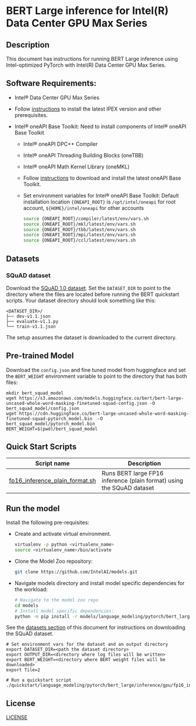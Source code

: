 <!--- 0. Title -->
# BERT Large inference for Intel(R) Data Center GPU Max Series

<!-- 10. Description -->
## Description

This document has instructions for running BERT Large inference using
Intel-optimized PyTorch with Intel(R) Data Center GPU Max Series.

<!--- 20. GPU Setup -->
## Software Requirements:
- Intel® Data Center GPU Max Series
- Follow [instructions](https://intel.github.io/intel-extension-for-pytorch/xpu/latest/tutorials/installation.html) to install the latest IPEX version and other prerequisites.

- Intel® oneAPI Base Toolkit: Need to install components of Intel® oneAPI Base Toolkit
  - Intel® oneAPI DPC++ Compiler
  - Intel® oneAPI Threading Building Blocks (oneTBB)
  - Intel® oneAPI Math Kernel Library (oneMKL)
  - Follow [instructions](https://www.intel.com/content/www/us/en/developer/tools/oneapi/base-toolkit-download.html?operatingsystem=linux&distributions=offline) to download and install the latest oneAPI Base Toolkit.

  - Set environment variables for Intel® oneAPI Base Toolkit: 
    Default installation location `{ONEAPI_ROOT}` is `/opt/intel/oneapi` for root account, `${HOME}/intel/oneapi` for other accounts
    ```bash
    source {ONEAPI_ROOT}/compiler/latest/env/vars.sh
    source {ONEAPI_ROOT}/mkl/latest/env/vars.sh
    source {ONEAPI_ROOT}/tbb/latest/env/vars.sh
    source {ONEAPI_ROOT}/mpi/latest/env/vars.sh
    source {ONEAPI_ROOT}/ccl/latest/env/vars.sh
    ```

<!--- 30. Datasets -->
## Datasets

### SQuAD dataset

Download the [SQuAD 1.0 dataset](https://github.com/huggingface/transformers/tree/v4.0.0/examples/question-answering#fine-tuning-bert-on-squad10).
Set the `DATASET_DIR` to point to the directory where the files are located before
running the BERT quickstart scripts. Your dataset directory should look something
like this:
```
<DATASET_DIR>/
├── dev-v1.1.json
├── evaluate-v1.1.py
└── train-v1.1.json
```
The setup assumes the dataset is downloaded to the current directory. 

## Pre-trained Model

Download the `config.json` and fine tuned model from huggingface and set the `BERT_WEIGHT` environment variable to point to the directory that has both files:

```
mkdir bert_squad_model
wget https://s3.amazonaws.com/models.huggingface.co/bert/bert-large-uncased-whole-word-masking-finetuned-squad-config.json -O bert_squad_model/config.json
wget https://cdn.huggingface.co/bert-large-uncased-whole-word-masking-finetuned-squad-pytorch_model.bin  -O bert_squad_model/pytorch_model.bin
BERT_WEIGHT=$(pwd)/bert_squad_model
```

<!--- 40. Quick Start Scripts -->
## Quick Start Scripts

| Script name | Description |
|-------------|-------------|
| [fp16_inference_plain_format.sh](fp16_inference_plain_format.sh) | Runs BERT large FP16 inference (plain format) using the SQuAD dataset |

<!--- 50. Baremetal -->
## Run the model
Install the following pre-requisites:
* Create and activate virtual environment.
  ```bash
  virtualenv -p python <virtualenv_name>
  source <virtualenv_name>/bin/activate
  ```
* Clone the Model Zoo repository:
  ```bash
  git clone https://github.com/IntelAI/models.git
  ```
* Navigate models directory and install model specific dependencies for the workload:
  ```bash
  # Navigate to the model zoo repo
  cd models
  # Install model specific dependencies:
  python -m pip install -r models/language_modeling/pytorch/bert_large/inference/gpu/requirements.txt
  ```

See the [datasets section](#datasets) of this document for instructions on
downloading the SQuAD dataset.

```
# Set environment vars for the dataset and an output directory
export DATASET_DIR=<path the dataset directory>
export OUTPUT_DIR=<directory where log files will be written>
export BERT_WEIGHT=<directory where BERT weight files will be downloaded>
export Tile=2

# Run a quickstart script
./quickstart/language_modeling/pytorch/bert_large/inference/gpu/fp16_inference_plain_format.sh
```

<!--- 80. License -->
## License

[LICENSE](/LICENSE)

